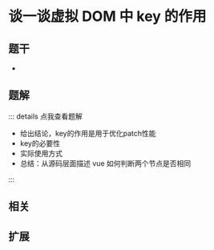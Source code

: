 # 谈一谈虚拟 DOM 中 key 的作用


## 题干

- 



## 题解

::: details 点我查看题解

- 给出结论，key的作用是用于优化patch性能
- key的必要性
- 实际使用方式
- 总结：从源码层面描述 vue 如何判断两个节点是否相同

:::



## 相关



## 扩展
